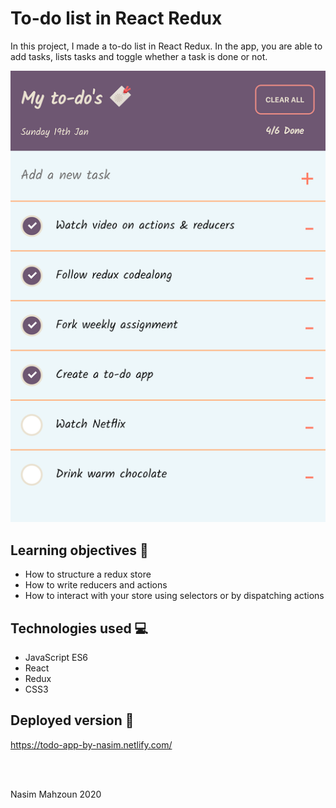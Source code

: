 # To-do list in React Redux

In this project, I made a to-do list in React Redux. In the app, you are able to add tasks, lists tasks and toggle whether a task is done or not. 


![Alt Screenshot](https://github.com/Nasimmhn/project-todos/blob/master/to-do-app.png?raw=true "Screenshot" )

## Learning objectives 🧠

* How to structure a redux store
* How to write reducers and actions
* How to interact with your store using selectors or by dispatching actions

## Technologies used 💻

* JavaScript ES6
* React
* Redux
* CSS3

## Deployed version 🎯


https://todo-app-by-nasim.netlify.com/

<br>
<br>

<p> Nasim Mahzoun 2020 </p>
